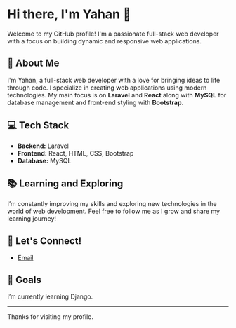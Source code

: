 # Hi there, I'm Yahan 👋

Welcome to my GitHub profile! I'm a passionate full-stack web developer with a focus on building dynamic and responsive web applications.

## 🚀 About Me
I'm Yahan, a full-stack web developer with a love for bringing ideas to life through code. I specialize in creating web applications using modern technologies. My main focus is on **Laravel** and **React** along with **MySQL** for database management and front-end styling with **Bootstrap**.

## 💻 Tech Stack
- **Backend:** Laravel
- **Frontend:** React, HTML, CSS, Bootstrap
- **Database:** MySQL

## 📚 Learning and Exploring
I’m constantly improving my skills and exploring new technologies in the world of web development. Feel free to follow me as I grow and share my learning journey!

## 💬 Let's Connect!
- [Email](mailto:yyh01126228789@gmail.com) 

## 🌱 Goals
 I’m currently learning Django.

---

Thanks for visiting my profile.
